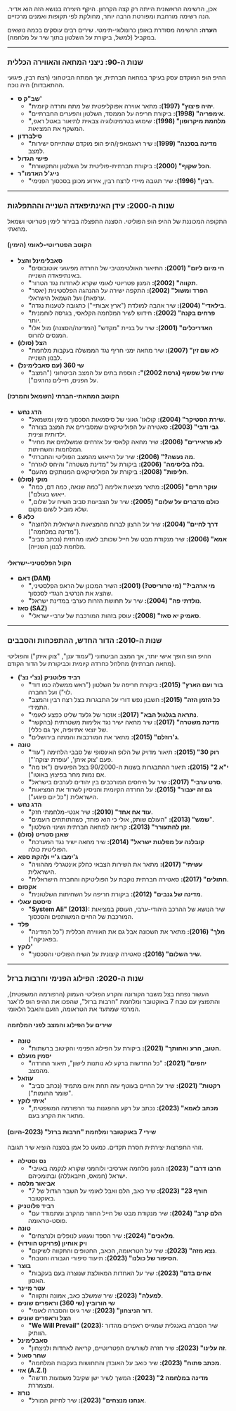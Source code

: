 אכן, הרשימה הראשונית הייתה רק קצה הקרחון. היקף היצירה בנושא הזה הוא אדיר. הנה רשימה מורחבת ומפורטת הרבה יותר, מחולקת לפי תקופות ואמנים מרכזיים.

**הערה:** הרשימה מסודרת באופן כרונולוגי-תימטי. שירים רבים עוסקים בכמה נושאים במקביל (למשל, ביקורת על השלטון בתוך שיר על מלחמה).

---

### שנות ה-90: ניצני המחאה והאווירה הכללית

ההיפ הופ המוקדם עסק בעיקר במחאה חברתית, אך המתח הביטחוני (רצח רבין, פיגועי ההתאבדות) היה נוכח.

* **שב"ק ס'**
    * **"יהיה פיצוץ" (1997):** מתאר אווירה אפוקליפטית של מתח וחרדה קיומית.
    * **"אימפריה" (1998):** ביקורת חריפה על הממסד, השלטון והפערים החברתיים.
    * **"מלחמת מיקרופון" (1998):** שימוש בטרמינולוגיה צבאית לתיאור באטל ראפ, המשקף את המציאות.
* **סילברדון**
    * **"מדינה בסכנה" (1999):** שיר ראגמאפין/היפ הופ מוקדם שהתייחס ישירות למצב.
* **פישי הגדול**
    * **"הכל שקוף" (2000):** ביקורת חברתית-פוליטית על השלטון והתקשורת.
* **נייג'ל האדמו"ר**
    * **"רבין" (1996):** שיר תגובה מיידי לרצח רבין, אירוע מכונן בסכסוך הפנימי.

---

### שנות ה-2000: עידן האינתיפאדה השנייה וההתפלגות

התקופה המכוננת של ההיפ הופ הפוליטי. הסצנה התפצלה בבירור לימין פטריוטי ושמאל מחאתי.

#### הקוטב הפטריוטי-לאומי (הימין)

* **סאבלימינל והצל**
    * **"חי מיום ליום" (2001):** התיאור האולטימטיבי של החרדה מפיגועי אוטובוסים באינתיפאדה השנייה.
    * **"תקווה" (2002):** המנון פטריוטי לאומי שקרא לאחדות נגד הטרור.
    * **"הפרד ומשול" (2002):** התקפה ישירה על ההנהגה הפלסטינית (יאסר ערפאת) ועל השמאל הישראלי.
    * **"בילאדי" (2004):** שיר אהבה למולדת ("ארץ אבותיי") כתגובה לטענות נגדה.
    * **"פרחים בקנה" (2002):** חידוש לשיר המלחמה הקלאסי, בגרסה לוחמנית יותר.
    * **"האדריכלים" (2001):** שיר על בניית "מקדש" (המדינה/הסצנה) מול אלו המנסים להרוס.
* **הצל (סולו)**
    * **"לא שם זין" (2007):** שיר מחאה ימני חריף נגד הממשלה בעקבות מלחמת לבנון השנייה.
* **שי 360 (עם סאבלימינל)**
    * **"שירו של שפשף (גרסת 2002)":** הוספת בתים על המצב הביטחוני ("המצב על הפנים, חיילים נהרגים").

#### הקוטב המחאתי-חברתי (השמאל והמרכז)

* **הדג נחש**
    * **"שירת הסטיקר" (2004):** קולאז' גאוני של סיסמאות הסכסוך מימין ומשמאל.
    * **"גבי ודבי" (2003):** סאטירה על הפוליטיקאים שמסבירים את המצב בצורה ילדותית וצינית.
    * **"לא פראיירים" (2006):** שיר מחאה קלאסי על אזרחים שמשלמים את מחיר המלחמות והשחיתות.
    * **"מה נעשה?" (2006):** שיר על הייאוש מהמצב הפוליטי והחברתי.
    * "**בלה בליסימה**" **(2006):** ביקורת על "מדינת משטרה" והיחס לאזרח.
    * **"חליפות" (2008):** ביקורת על הפוליטיקאים המנותקים מהעם.
* **מוקי (סולו)**
    * **"עוקר הרים" (2005):** מתאר מציאות אלימה ("כמה שנאה, כמה דם, כמה ייאוש בעולם").
    * **"כולם מדברים על שלום" (2005):** שיר על הצביעות סביב השיח על שלום, שלא מוביל לשום מקום.
* **כלא 6**
    * **"דרך לחיים" (2004):** שיר על הרצון לברוח מהמציאות הישראלית הלחוצה ("מדינה במלחמה").
    * **"אמא" (2006):** שיר מנקודת מבט של חייל שכותב לאמו מהחזית (נכתב סביב מלחמת לבנון השנייה).

#### הקול הפלסטיני-ישראלי

* **דאם (DAM)**
    * **"מי ארהבי?" (מי טרוריסט?) (2001):** השיר המכונן של הראפ הפלסטיני, שהציג את הנרטיב הנגדי לסכסוך.
    * **"נולדתי פה" (2004):** שיר על תחושת הזרות כערבי במדינת ישראל.
* **סאז (SAZ)**
    * **"סאמיק יא סאז" (2008):** עוסק בזהות המורכבת של ערבי-ישראלי.

---

### שנות ה-2010: הדור החדש, ההתפכחות והסבבים

ההיפ הופ הופך אישי יותר, אך המצב הביטחוני ("עמוד ענן", "צוק איתן") והפוליטי (מחאה חברתית) מחלחל כחרדה קיומית וכביקורת על הדור הקודם.

* **רביד פלוטניק (נצ'י נצ')**
    * **"בור ועם הארץ" (2015):** ביקורת חריפה על השלטון ("ראש ממשלה כמו דוד לוי") ועל החברה.
    * **"כל הזמן הזה" (2015):** חשבון נפש דורי על התבגרות בצל רצח רבין והמצב התמידי.
    * **"נתראה בגלגול הבא" (2017):** אזכור של גלעד שליט כפצע לאומי.
    * **"מדינת משטרה" (2017):** שיר מחאה ישיר נגד אלימות משטרתית (בהקשר של יוצאי אתיופיה, אך גם כללי).
    * **"ג'רוזלם" (2015):** מתאר את המורכבות והמתח בירושלים.
* **טונה**
    * **"רוק 30" (2015):** תיאור מדויק של הלופ האינסופי של סבבי הלחימה ("עוד פעם 'צוק איתן', 'עופרת יצוקה'").
    * **"י"א 2" (2015):** תיאור ההתבגרות בשנות ה-90/2000 בצל הפיגועים ("אז מה אם נמות מחר בפיצוץ באוטו").
    * **"סרט ערבי" (2017):** שיר על היחסים המורכבים בין יהודים לערבים בישראל.
    * **"גם זה יעבור" (2015):** על החרדה הקיומית והניסיון לשרוד את המציאות הישראלית ("כל יום פיגוע").
* **הדג נחש**
    * **"עוד אח אחד" (2010):** שיר אנטי-מלחמתי חזק.
    * **"שמש" (2013):** "העולם שותק, אולי כי הוא פוחד, כשהתותחים רועמים".
    * **"זמן להתעורר" (2013):** קריאה למחאה חברתית ושינוי השלטון.
* **שאנן סטריט (סולו)**
    * **"קובלנה על מפלגות ישראל" (2014):** שיר מחאה ישיר נגד המערכת הפוליטית כולה.
* **ג'ימבו ג'יי ולהקת ספא**
    * **"עשיתי" (2017):** מתאר את השירות הצבאי כחלק אינטגרלי מההוויה הישראלית.
    * **"חתולים" (2017):** סאטירה חברתית נוקבת על הפוליטיקה והחברה הישראלית.
* **אקסום**
    * **"מדינה של גנבים" (2012):** ביקורת חריפה על השחיתות השלטונית.
* **סיסטם עאלי**
    * **"System Ali" (2013):** שיר הנושא של ההרכב היהודי-ערבי, העוסק במציאות המורכבת של החיים המשותפים והסכסוך.
* **פלד**
    * **"מלך" (2016):** מתאר את השכונה אבל גם את האווירה הכללית ("כל המדינה בפאניקה").
* **לוקץ'**
    * **"שיר השלום" (2016):** סאטירה קיצונית על השיח הפוליטי והסכסוך.

---

### שנות ה-2020: הפילוג הפנימי וחרבות ברזל

העשור נפתח בצל משבר הקורונה והקרע הפוליטי העמוק (הרפורמה המשפטית), והתפוצץ עם טבח 7 באוקטובר ומלחמת "חרבות ברזל", שהפכו את ההיפ הופ לז'אנר המרכזי שמתעד את הטראומה, הזעם והאבל הלאומי.

#### שירים על הפילוג והמצב לפני המלחמה

* **טונה**
    * **"הטוב, הרע ואחותך" (2021):** ביקורת על הפילוג הפנימי והקיטוב ברשתות.
* **יסמין מועלם**
    * **"יחפים" (2021):** "כל החדשות ברקע לא נותנות לישון", תיאור החרדה מהמצב.
* **עוזאל**
    * **"רקטות" (2021):** שיר על החיים בעוטף עזה תחת איום מתמיד (נכתב סביב "שומר החומות").
* **איתי לוקץ'**
    * **"מכתב לאמא" (2023):** נכתב על רקע ההפגנות נגד הרפורמה המשפטית, מתאר את הקרע בעם.

#### שירי 7 באוקטובר ומלחמת "חרבות ברזל" (2023-היום)

זוהי התפרצות יצירתית חסרת תקדים. כמעט כל אמן בסצנה הוציא שיר תגובה.

* **נס וסטילה**
    * **"חרבו דרבו" (2023):** המנון מלחמה אגרסיבי ולוחמני שקורא לנקמה באויבי ישראל (חמאס, חיזבאללה) ובתומכיהם.
* **אביאור מלסה**
    * **"חורף 23" (2023):** שיר כאב, הלם ואבל לאומי על השבר הגדול של 7 באוקטובר.
* **רביד פלוטניק**
    * **"הלם קרב" (2024):** שיר מנקודת מבט של חייל החוזר מהקרב ומתמודד עם פוסט-טראומה.
* **טונה**
    * **"מלאכים" (2024):** שיר הספד וגעגוע לנופלים ולנרצחים.
* **ויק אוחיון (פרויקט הווידוי)**
    * **"נצא מזה" (2023):** שיר על הטראומה, הכאב, החטופים והתקווה לשיקום.
    * **"הסיפור של כולנו" (2023):** תיעוד סיפורי הגבורה והטבח.
* **בוצר**
    * **"אחים בדם" (2023):** שיר על האחדות המאולצת שנוצרה בעם בעקבות האסון.
* **עטר מיינר**
    * **"למעלה" (2023):** שיר שמשלב כאב, אמונה ותקווה.
* **שי הורוביץ (שי 360) וראפרים שונים**
    * **"דור הניצחון" (2023):** שיר גיוס והסברה לאומי.
* **הצל וראפרים שונים**
    * **"We Will Prevail" (2023):** שיר הסברה באנגלית שמגייס ראפרים מהדור הוותיק.
* **סאבלימינל**
    * **"זה עלינו" (2023):** שיר חזרה לשורשים הפטריוטיים, קריאה לאחדות ולניצחון.
* **שחר סאול**
    * **"מכתב פתוח" (2023):** שיר כואב על האובדן והתחושות בעקבות המלחמה.
* **אזי (A.Z.I)**
    * **"מדינה במלחמה 2" (2023):** המשך לשיר ישן שקיבל משמעות חדשה ומצמררת.
* **נורוז**
    * **"אנחנו מנצחים" (2023):** שיר לחיזוק המורל.